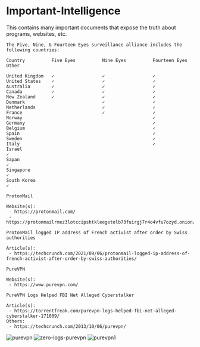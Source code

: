 # Important-Intelligence
This contains many important documents that expose the truth about programs, websites, etc.

```
The Five, Nine, & Fourteen Eyes surveillance alliance includes the following countries:

Country          Five Eyes          Nine Eyes          Fourteen Eyes          Other

United Kingdom   ✓                  ✓                  ✓
United States    ✓                  ✓                  ✓
Australia        ✓                  ✓                  ✓
Canada           ✓                  ✓                  ✓
New Zealand      ✓                  ✓                  ✓
Denmark                             ✓                  ✓
Netherlands                         ✓                  ✓
France                              ✓                  ✓
Norway                                                 ✓
Germany                                                ✓
Belgium                                                ✓
Spain                                                  ✓
Sweden                                                 ✓
Italy                                                  ✓
Israel                                                                        ✓
Sapan                                                                         ✓
Singapore                                                                     ✓
South Korea                                                                   ✓
```
```
ProtonMail

Website(s):
 - https://protonmail.com/
 - https://protonmailrmez3lotccipshtkleegetolb73fuirgj7r4o4vfu7ozyd.onion/

ProtonMail logged IP address of French activist after order by Swiss authorities

Article(s):
 - https://techcrunch.com/2021/09/06/protonmail-logged-ip-address-of-french-activist-after-order-by-swiss-authorities/
```
```
PureVPN

Website(s):
 - https://www.purevpn.com/

PureVPN Logs Helped FBI Net Alleged Cyberstalker

Article(s):
 - https://torrentfreak.com/purevpn-logs-helped-fbi-net-alleged-cyberstalker-171009/
Others:
 - https://techcrunch.com/2013/10/06/purevpn/
```
![purevpn](https://user-images.githubusercontent.com/53458032/164873263-1d13e5c5-1c8f-4d6a-8d63-c8bc9140a3a7.png)
![zero-logs-purevpn](https://user-images.githubusercontent.com/53458032/164874162-4c9729b5-b106-49a7-8069-3b0a227357c5.png)
![purevpn1](https://user-images.githubusercontent.com/53458032/164873265-b498e916-c2b3-4d6a-b452-95defc79a8c6.png)
